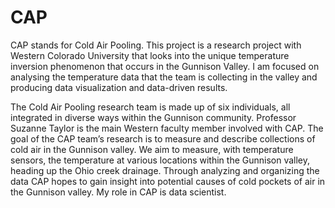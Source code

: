 # CAP
CAP stands for Cold Air Pooling. This project is a research project with Western Colorado University that looks into the unique temperature inversion phenomenon that occurs in the Gunnison Valley. I am focused on analysing the temperature data that the team is collecting in the valley and producing data visualization and data-driven results.

The Cold Air Pooling research team is made up of six individuals, all integrated in diverse ways within the Gunnison community. Professor Suzanne Taylor is the main Western faculty member involved with CAP. The goal of the CAP team’s research is to measure and describe collections of cold air in the Gunnison valley. We aim to measure, with temperature sensors, the temperature at various locations within the Gunnison valley, heading up the Ohio creek drainage. Through analyzing and organizing the data CAP hopes to gain insight into potential causes of cold pockets of air in the Gunnison valley. My role in CAP is data scientist. 
